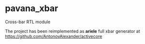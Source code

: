 # pavana_xbar
Cross-bar RTL module

The project has been reimplemented as **ariele** full xbar generator at https://github.com/AntonovAlexander/activecore
